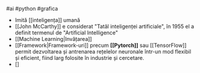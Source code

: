 #ai #python #grafica 
- Imită [[inteligența]] umană
- [[John McCarthy]] e considerat "Tatăl inteligenței artificiale", în 1955 el a definit termenul de "Artificial Intelligence"
- [[Machine Learning|Invățarea]]
- [[Framework|Framework-uri]] precum **[[Pytorch]]** sau [[TensorFlow]] permit dezvoltarea și antrenarea rețelelor neuronale într-un mod flexibil și eficient, fiind larg folosite în industrie și cercetare.
- []


